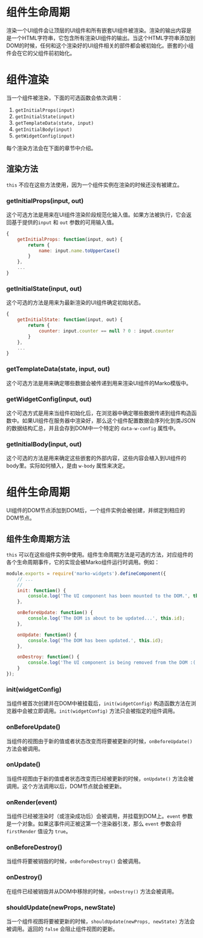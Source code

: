 组件生命周期
===================

<!--{TOC}-->

渲染一个UI组件会让顶层的UI组件和所有嵌套UI组件被渲染。渲染的输出内容是是一个HTML字符串，它包含所有渲染UI组件的输出。当这个HTML字符串添加到DOM的时候，任何和这个渲染好的UI组件相关的部件都会被初始化。嵌套的小组件会在它的父组件前初始化。

# 组件渲染

当一个组件被渲染，下面的可选函数会依次调用：

1. `getInitialProps(input)`
2. `getInitialState(input)`
3. `getTemplateData(state, input)`
4. `getInitialBody(input)`
5. `getWidgetConfig(input)`

每个渲染方法会在下面的章节中介绍。


## 渲染方法

`this` 不应在这些方法使用，因为一个组件实例在渲染的时候还没有被建立。

### getInitialProps(input, out)

这个可选方法是用来在UI组件渲染阶段规范化输入值。如果方法被执行，它会返回基于提供的`input` 和 `out` 参数的可用输入值。

```javascript
{
	getInitialProps: function(input, out) {
		return {
			name: input.name.toUpperCase()
		}
	},
	...
}
```

### getInitialState(input, out)

这个可选的方法是用来为最新渲染的UI组件确定初始状态。

```javascript
{
	getInitialState: function(input, out) {
		return {
			counter: input.counter == null ? 0 : input.counter
		}
	},
	...
}
```

### getTemplateData(state, input, out)

这个可选方法是用来确定哪些数据会被传递到用来渲染UI组件的Marko模版中。

### getWidgetConfig(input, out)

这个可选方式是用来当组件初始化后，在浏览器中确定哪些数据传递到组件构造函数中。如果UI组件在服务器中渲染好，那么这个组件配置数据会序列化到类JSON的数据结构汇总，并且会存到DOM中一个特定的 `data-w-config` 属性中。

### getInitialBody(input, out)

这个可选的方法是用来确定这些嵌套的外部内容，这些内容会植入到UI组件的body里。实际如何植入，是由 `w-body` 属性来决定。

# 组件生命周期

UI组件的DOM节点添加到DOM后，一个组件实例会被创建，并绑定到相应的DOM节点。

## 组件生命周期方法

`this` 可以在这些组件实例中使用。组件生命周期方法是可选的方法，对应组件的各个生命周期事件，它的实现会被Marko组件运行时调用。例如：

```javascript
module.exports = require('marko-widgets').defineComponent({
	// ...
	//
	init: function() {
		console.log('The UI component has been mounted to the DOM.', this.id);
	},

	onBeforeUpdate: function() {
		console.log('The DOM is about to be updated...', this.id);
	},

	onUpdate: function() {
		console.log('The DOM has been updated.', this.id);
	},

	onDestroy: function() {
		console.log('The UI component is being removed from the DOM :(', this.id);
	}
});
```

### init(widgetConfig)

当组件被首次创建并在DOM中被挂载后，`init(widgetConfig)` 构造函数方法在浏览器中会被立即调用。`init(widgetConfig)` 方法只会被指定的组件调用。

### onBeforeUpdate()

当组件的视图由于新的值或者状态改变而将要被更新的时候，`onBeforeUpdate()` 方法会被调用。

### onUpdate()

当组件视图由于新的值或者状态改变而已经被更新的时候，`onUpdate()` 方法会被调用。这个方法调用以后，DOM节点就会被更新。

### onRender(event)

当组件已经被渲染时（或渲染成功后）会被调用，并挂载到DOM上。`event` 参数是一个对象。如果这事件间正被这第一个渲染器引发，那么  `event` 参数会将 `firstRender` 值设为 `true`。

### onBeforeDestroy()

当组件将要被销毁的时候，`onBeforeDestroy()` 会被调用。

### onDestroy()

在组件已经被销毁并从DOM中移除的时候，`onDestroy()` 方法会被调用。

### shouldUpdate(newProps, newState)

当一个组件视图将要被更新的时候，`shouldUpdate(newProps, newState)` 方法会被调用。返回的 `false` 会阻止组件视图的更新。
